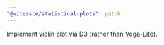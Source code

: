 ```yaml
---
"@vitessce/statistical-plots": patch
---
```


Implement violin plot via D3 (rather than Vega-Lite).
